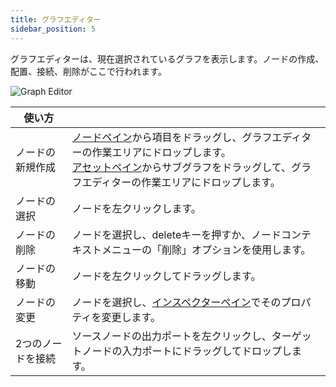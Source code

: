```yaml
---
title: グラフエディター
sidebar_position: 5
---
```


グラフエディターは、現在選択されているグラフを表示します。ノードの作成、配置、接続、削除がここで行われます。

![Graph Editor](/images/shader-editor/graph-editor.png)

| 使い方 | |
|---|---|
| ノードの新規作成 | [ノードペイン][2]から項目をドラッグし、グラフエディターの作業エリアにドロップします。<br />[アセットペイン][3]からサブグラフをドラッグして、グラフエディターの作業エリアにドロップします。 |
| ノードの選択 | ノードを左クリックします。 |
| ノードの削除 | ノードを選択し、deleteキーを押すか、ノードコンテキストメニューの「削除」オプションを使用します。 |
| ノードの移動 | ノードを左クリックしてドラッグします。 |
| ノードの変更 | ノードを選択し、[インスペクターペイン][4]でそのプロパティを変更します。 |
| 2つのノードを接続 | ソースノードの出力ポートを左クリックし、ターゲットノードの入力ポートにドラッグしてドロップします。 |

[2]: /shader-editor/window-layout/nodes-pane
[3]: /shader-editor/window-layout/assets-pane
[4]: /shader-editor/window-layout/inspector-pane
